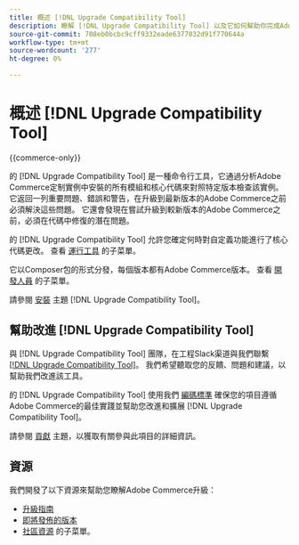 ```yaml
---
title: 概述 [!DNL Upgrade Compatibility Tool]
description: 瞭解 [!DNL Upgrade Compatibility Tool] 以及它如何幫助你完成Adobe Commerce計畫。
source-git-commit: 708eb0bcbc9cff9332eade6377032d91f770644a
workflow-type: tm+mt
source-wordcount: '277'
ht-degree: 0%

---
```



# 概述 [!DNL Upgrade Compatibility Tool]

{{commerce-only}}

的 [!DNL Upgrade Compatibility Tool] 是一種命令行工具，它通過分析Adobe Commerce定制實例中安裝的所有模組和核心代碼來對照特定版本檢查該實例。 它返回一列重要問題、錯誤和警告，在升級到最新版本的Adobe Commerce之前必須解決這些問題。 它還會發現在嘗試升級到較新版本的Adobe Commerce之前，必須在代碼中修復的潛在問題。

的 [!DNL Upgrade Compatibility Tool] 允許您確定何時對自定義功能進行了核心代碼更改。 查看 [運行工具](../upgrade-compatibility-tool/run.md) 的子菜單。

它以Composer包的形式分發，每個版本都有Adobe Commerce版本。 查看 [開發人員](../upgrade-compatibility-tool/developer.md) 的子菜單。

請參閱 [安裝](../upgrade-compatibility-tool/install.md) 主題 [!DNL Upgrade Compatibility Tool]。

## 幫助改進 [!DNL Upgrade Compatibility Tool]

與 [!DNL Upgrade Compatibility Tool] 團隊，在工程Slack渠道與我們聯繫 [[!DNL Upgrade Compatibility Tool]](https://magentocommeng.slack.com/archives/C019Y143U9F)。 我們希望聽取您的反饋、問題和建議，以幫助我們改進該工具。

的 [!DNL Upgrade Compatibility Tool] 使用我們 [編碼標準](https://devdocs.magento.com/guides/v2.4/coding-standards/bk-coding-standards.html) 確保您的項目遵循Adobe Commerce的最佳實踐並幫助您改進和擴展 [!DNL Upgrade Compatibility Tool]。

請參閱 [貢獻](https://devdocs.magento.com/guides/v2.4/coding-standards/contributing.html)  主題，以獲取有關參與此項目的詳細資訊。

## 資源

我們開發了以下資源來幫助您瞭解Adobe Commerce升級：

- [升級指南](https://experienceleague.adobe.com/docs/commerce-operations/upgrade-guide/overview.html)
- [即將發佈的版本](https://devdocs.magento.com/release/)
- [社區資源](https://devdocs.magento.com/community/resources/resources.html) 的子菜單。
